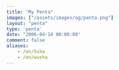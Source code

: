 ```yaml
---
title: "My Penta"
images: ["/assets/images/og/penta.png"]
layout: "penta"
type: 'penta'
date: "2006-04-14 00:00:00"
comment: false
aliases:
    - /en/5sha
    - /en/wusha
---
```

